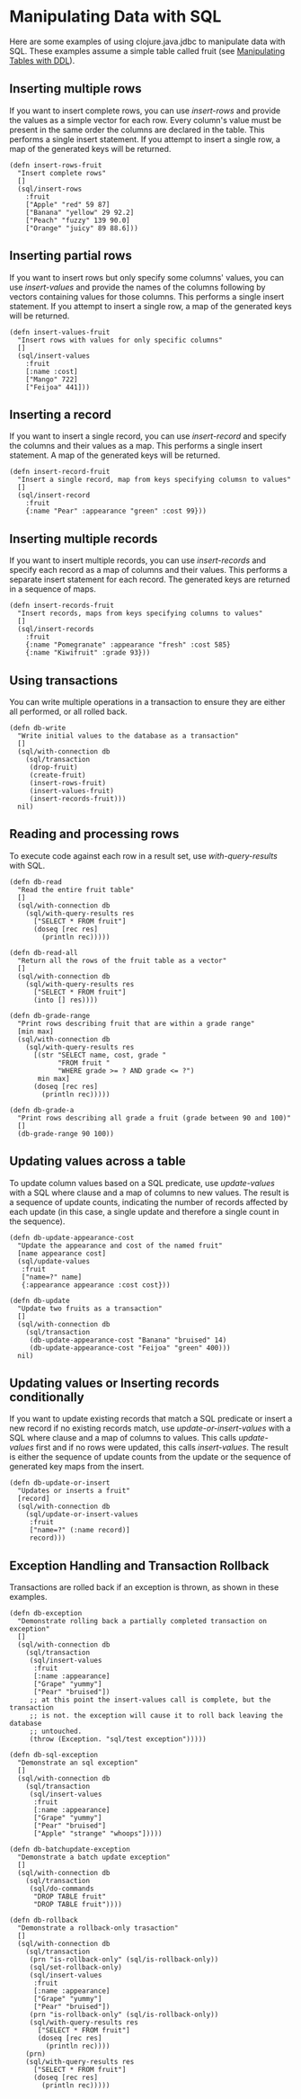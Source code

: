 # Manipulating Data with SQL
Here are some examples of using clojure.java.jdbc to manipulate data with SQL.
These examples assume a simple table called fruit (see [Manipulating Tables with DDL](https://github.com/clojure/java.jdbc/blob/master/doc/clojure/java/jdbc/UsingDDL.md)).
## Inserting multiple rows
If you want to insert complete rows, you can use *insert-rows* and provide the values as a simple vector for each row. Every column's value must be present in the same order the columns are declared in the table. This performs a single insert statement. If you attempt to insert a single row, a map of the generated keys will be returned.

```
(defn insert-rows-fruit
  "Insert complete rows"
  []
  (sql/insert-rows
    :fruit
    ["Apple" "red" 59 87]
    ["Banana" "yellow" 29 92.2]
    ["Peach" "fuzzy" 139 90.0]
    ["Orange" "juicy" 89 88.6]))
```
## Inserting partial rows
If you want to insert rows but only specify some columns' values, you can use *insert-values* and provide the names of the columns following by vectors containing values for those columns. This performs a single insert statement. If you attempt to insert a single row, a map of the generated keys will be returned.

```
(defn insert-values-fruit
  "Insert rows with values for only specific columns"
  []
  (sql/insert-values
    :fruit
    [:name :cost]
    ["Mango" 722]
    ["Feijoa" 441]))
```
## Inserting a record
If you want to insert a single record, you can use *insert-record* and specify the columns and their values as a map. This performs a single insert statement. A map of the generated keys will be returned.

```
(defn insert-record-fruit
  "Insert a single record, map from keys specifying columsn to values"
  []
  (sql/insert-record
    :fruit
    {:name "Pear" :appearance "green" :cost 99}))
```
## Inserting multiple records
If you want to insert multiple records, you can use *insert-records* and specify each record as a map of columns and their values. This performs a separate insert statement for each record. The generated keys are returned in a sequence of maps.

```
(defn insert-records-fruit
  "Insert records, maps from keys specifying columns to values"
  []
  (sql/insert-records
    :fruit
    {:name "Pomegranate" :appearance "fresh" :cost 585}
    {:name "Kiwifruit" :grade 93}))
```
## Using transactions
You can write multiple operations in a transaction to ensure they are either all performed, or all rolled back.

```
(defn db-write
  "Write initial values to the database as a transaction"
  []
  (sql/with-connection db
    (sql/transaction
     (drop-fruit)
     (create-fruit)
     (insert-rows-fruit)
     (insert-values-fruit)
     (insert-records-fruit)))
  nil)
```
## Reading and processing rows
To execute code against each row in a result set, use *with-query-results* with SQL.

```
(defn db-read
  "Read the entire fruit table"
  []
  (sql/with-connection db
    (sql/with-query-results res
      ["SELECT * FROM fruit"]
      (doseq [rec res]
        (println rec)))))

(defn db-read-all
  "Return all the rows of the fruit table as a vector"
  []
  (sql/with-connection db
    (sql/with-query-results res
      ["SELECT * FROM fruit"]
      (into [] res))))

(defn db-grade-range
  "Print rows describing fruit that are within a grade range"
  [min max]
  (sql/with-connection db
    (sql/with-query-results res
      [(str "SELECT name, cost, grade "
            "FROM fruit "
            "WHERE grade >= ? AND grade <= ?")
       min max]
      (doseq [rec res]
        (println rec)))))

(defn db-grade-a 
  "Print rows describing all grade a fruit (grade between 90 and 100)"
  []
  (db-grade-range 90 100))
```
## Updating values across a table
To update column values based on a SQL predicate, use *update-values* with a SQL where clause and a map of columns to new values. The result is a sequence of update counts, indicating the number of records affected by each update (in this case, a single update and therefore a single count in the sequence).

```
(defn db-update-appearance-cost
  "Update the appearance and cost of the named fruit"
  [name appearance cost]
  (sql/update-values
   :fruit
   ["name=?" name]
   {:appearance appearance :cost cost}))

(defn db-update
  "Update two fruits as a transaction"
  []
  (sql/with-connection db
    (sql/transaction
     (db-update-appearance-cost "Banana" "bruised" 14)
     (db-update-appearance-cost "Feijoa" "green" 400)))
  nil)
```
## Updating values or Inserting records conditionally
If you want to update existing records that match a SQL predicate or insert a new record if no existing records match, use *update-or-insert-values* with a SQL where clause and a map of columns to values. This calls *update-values* first and if no rows were updated, this calls *insert-values*. The result is either the sequence of update counts from the update or the sequence of generated key maps from the insert.

```
(defn db-update-or-insert
  "Updates or inserts a fruit"
  [record]
  (sql/with-connection db
    (sql/update-or-insert-values
     :fruit
     ["name=?" (:name record)]
     record)))
```
## Exception Handling and Transaction Rollback
Transactions are rolled back if an exception is thrown, as shown in these examples.

```
(defn db-exception
  "Demonstrate rolling back a partially completed transaction on exception"
  []
  (sql/with-connection db
    (sql/transaction
     (sql/insert-values
      :fruit
      [:name :appearance]
      ["Grape" "yummy"]
      ["Pear" "bruised"])
     ;; at this point the insert-values call is complete, but the transaction
     ;; is not. the exception will cause it to roll back leaving the database
     ;; untouched.
     (throw (Exception. "sql/test exception")))))

(defn db-sql-exception
  "Demonstrate an sql exception"
  []
  (sql/with-connection db
    (sql/transaction
     (sql/insert-values
      :fruit
      [:name :appearance]
      ["Grape" "yummy"]
      ["Pear" "bruised"]
      ["Apple" "strange" "whoops"]))))

(defn db-batchupdate-exception
  "Demonstrate a batch update exception"
  []
  (sql/with-connection db
    (sql/transaction
     (sql/do-commands
      "DROP TABLE fruit"
      "DROP TABLE fruit"))))

(defn db-rollback
  "Demonstrate a rollback-only trasaction"
  []
  (sql/with-connection db
    (sql/transaction
     (prn "is-rollback-only" (sql/is-rollback-only))
     (sql/set-rollback-only)
     (sql/insert-values
      :fruit
      [:name :appearance]
      ["Grape" "yummy"]
      ["Pear" "bruised"])
     (prn "is-rollback-only" (sql/is-rollback-only))
     (sql/with-query-results res
       ["SELECT * FROM fruit"]
       (doseq [rec res]
         (println rec))))
    (prn)
    (sql/with-query-results res
      ["SELECT * FROM fruit"]
      (doseq [rec res]
        (println rec)))))
```